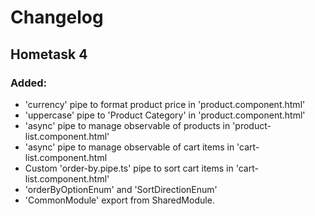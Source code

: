# Changelog

## Hometask 4
### Added:
* 'currency' pipe to format product price in 'product.component.html'
* 'uppercase' pipe to 'Product Category' in 'product.component.html'
* 'async' pipe to manage observable of products in 'product-list.component.html'
* 'async' pipe to manage observable of cart items in 'cart-list.component.html
* Custom 'order-by.pipe.ts' pipe to sort cart items in 'cart-list.component.html'
* 'orderByOptionEnum' and 'SortDirectionEnum'
* 'CommonModule' export from SharedModule.
